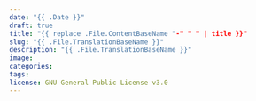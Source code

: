 ```yaml
---
date: "{{ .Date }}"
draft: true
title: "{{ replace .File.ContentBaseName "-" " " | title }}"
slug: "{{ .File.TranslationBaseName }}"
description: "{{ .File.TranslationBaseName }}"
image:
categories:
tags:
license: GNU General Public License v3.0
---
```


